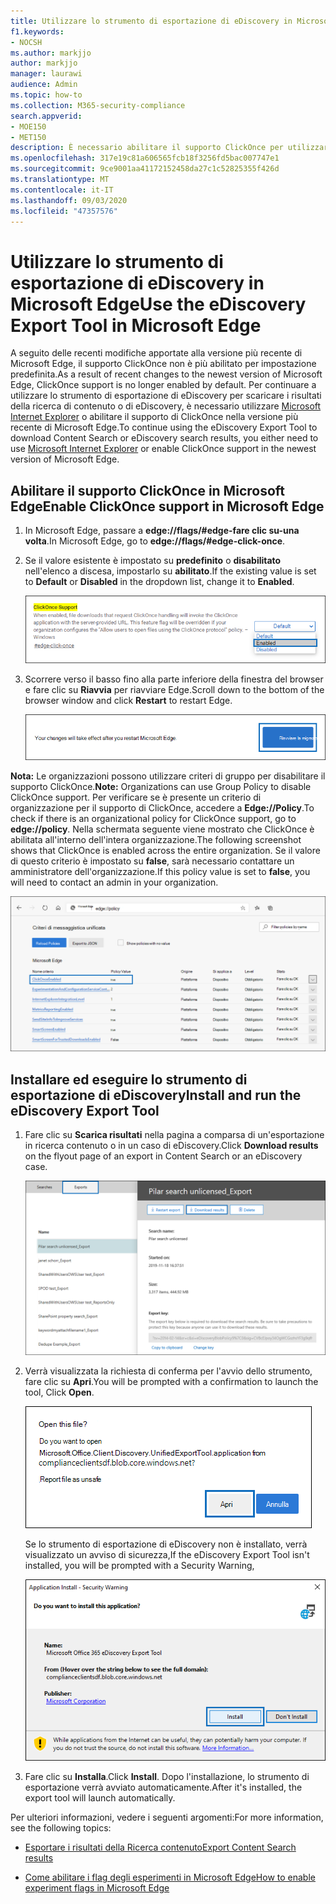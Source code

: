 ```yaml
---
title: Utilizzare lo strumento di esportazione di eDiscovery in Microsoft Edge
f1.keywords:
- NOCSH
ms.author: markjjo
author: markjjo
manager: laurawi
audience: Admin
ms.topic: how-to
ms.collection: M365-security-compliance
search.appverid:
- MOE150
- MET150
description: È necessario abilitare il supporto ClickOnce per utilizzare la versione più recente di Microsoft Edge per scaricare i risultati della ricerca dalla ricerca di contenuto e eDiscovery nel centro sicurezza e conformità.
ms.openlocfilehash: 317e19c81a606565fcb18f3256fd5bac007747e1
ms.sourcegitcommit: 9ce9001aa41172152458da27c1c52825355f426d
ms.translationtype: MT
ms.contentlocale: it-IT
ms.lasthandoff: 09/03/2020
ms.locfileid: "47357576"
---
```

# <a name="use-the-ediscovery-export-tool-in-microsoft-edge"></a><span data-ttu-id="89b05-103">Utilizzare lo strumento di esportazione di eDiscovery in Microsoft Edge</span><span class="sxs-lookup"><span data-stu-id="89b05-103">Use the eDiscovery Export Tool in Microsoft Edge</span></span>

<span data-ttu-id="89b05-104">A seguito delle recenti modifiche apportate alla versione più recente di Microsoft Edge, il supporto ClickOnce non è più abilitato per impostazione predefinita.</span><span class="sxs-lookup"><span data-stu-id="89b05-104">As a result of recent changes to the newest version of Microsoft Edge, ClickOnce support is no longer enabled by default.</span></span> <span data-ttu-id="89b05-105">Per continuare a utilizzare lo strumento di esportazione di eDiscovery per scaricare i risultati della ricerca di contenuto o di eDiscovery, è necessario utilizzare [Microsoft Internet Explorer](https://support.microsoft.com/help/17621/internet-explorer-downloads) o abilitare il supporto di ClickOnce nella versione più recente di Microsoft Edge.</span><span class="sxs-lookup"><span data-stu-id="89b05-105">To continue using the eDiscovery Export Tool to download Content Search or eDiscovery search results, you either need to use [Microsoft Internet Explorer](https://support.microsoft.com/help/17621/internet-explorer-downloads) or enable ClickOnce support in the newest version of Microsoft Edge.</span></span>

## <a name="enable-clickonce-support-in-microsoft-edge"></a><span data-ttu-id="89b05-106">Abilitare il supporto ClickOnce in Microsoft Edge</span><span class="sxs-lookup"><span data-stu-id="89b05-106">Enable ClickOnce support in Microsoft Edge</span></span>

1. <span data-ttu-id="89b05-107">In Microsoft Edge, passare a **edge://flags/#edge-fare clic su-una volta**.</span><span class="sxs-lookup"><span data-stu-id="89b05-107">In Microsoft Edge, go to **edge://flags/#edge-click-once**.</span></span>

2. <span data-ttu-id="89b05-108">Se il valore esistente è impostato su **predefinito** o **disabilitato** nell'elenco a discesa, impostarlo su **abilitato**.</span><span class="sxs-lookup"><span data-stu-id="89b05-108">If the existing value is set to **Default** or **Disabled** in the dropdown list, change it to **Enabled**.</span></span>

   ![Seleziona attivato dall'elenco a discesa](../media/ClickOnceimage1.png)

3. <span data-ttu-id="89b05-110">Scorrere verso il basso fino alla parte inferiore della finestra del browser e fare clic su **Riavvia** per riavviare Edge.</span><span class="sxs-lookup"><span data-stu-id="89b05-110">Scroll down to the bottom of the browser window and click **Restart** to restart Edge.</span></span>

   ![Fare clic su Riavvia](../media/ClickOnceimage2.png)

<span data-ttu-id="89b05-112">**Nota:** Le organizzazioni possono utilizzare criteri di gruppo per disabilitare il supporto ClickOnce.</span><span class="sxs-lookup"><span data-stu-id="89b05-112">**Note:** Organizations can use Group Policy to disable ClickOnce support.</span></span> <span data-ttu-id="89b05-113">Per verificare se è presente un criterio di organizzazione per il supporto di ClickOnce, accedere a **Edge://Policy**.</span><span class="sxs-lookup"><span data-stu-id="89b05-113">To check if there is an organizational policy for ClickOnce support, go to **edge://policy**.</span></span> <span data-ttu-id="89b05-114">Nella schermata seguente viene mostrato che ClickOnce è abilitata all'interno dell'intera organizzazione.</span><span class="sxs-lookup"><span data-stu-id="89b05-114">The following screenshot shows that ClickOnce is enabled across the entire organization.</span></span> <span data-ttu-id="89b05-115">Se il valore di questo criterio è impostato su **false**, sarà necessario contattare un amministratore dell'organizzazione.</span><span class="sxs-lookup"><span data-stu-id="89b05-115">If this policy value is set to **false**, you will need to contact an admin in your organization.</span></span>

![Elenco dei criteri dell'organizzazione perimetrale](../media/ClickOnceimage3.png)

## <a name="install-and-run-the-ediscovery-export-tool"></a><span data-ttu-id="89b05-117">Installare ed eseguire lo strumento di esportazione di eDiscovery</span><span class="sxs-lookup"><span data-stu-id="89b05-117">Install and run the eDiscovery Export Tool</span></span>

1. <span data-ttu-id="89b05-118">Fare clic su **Scarica risultati** nella pagina a comparsa di un'esportazione in ricerca contenuto o in un caso di eDiscovery.</span><span class="sxs-lookup"><span data-stu-id="89b05-118">Click **Download results** on the flyout page of an export in Content Search or an eDiscovery case.</span></span>

   ![Fare clic su Scarica risultati nella pagina a comparsa per scaricare i risultati della ricerca](../media/ClickOnceExport1.png)

2. <span data-ttu-id="89b05-120">Verrà visualizzata la richiesta di conferma per l'avvio dello strumento, fare clic su **Apri**.</span><span class="sxs-lookup"><span data-stu-id="89b05-120">You will be prompted with a confirmation to launch the tool, Click **Open**.</span></span>

   ![Fare clic su Apri per avviare lo strumento di esportazione di eDiscovery](../media/ClickOnceimage4.png)

   <span data-ttu-id="89b05-122">Se lo strumento di esportazione di eDiscovery non è installato, verrà visualizzato un avviso di sicurezza,</span><span class="sxs-lookup"><span data-stu-id="89b05-122">If the eDiscovery Export Tool isn't installed, you will be prompted with a Security Warning,</span></span> 

   ![Fare clic su Installa per installare lo strumento di esportazione di eDiscovery](../media/ClickOnceimage5.png)

3. <span data-ttu-id="89b05-124">Fare clic su **Installa**.</span><span class="sxs-lookup"><span data-stu-id="89b05-124">Click **Install**.</span></span> <span data-ttu-id="89b05-125">Dopo l'installazione, lo strumento di esportazione verrà avviato automaticamente.</span><span class="sxs-lookup"><span data-stu-id="89b05-125">After it's installed, the export tool will launch automatically.</span></span>

<span data-ttu-id="89b05-126">Per ulteriori informazioni, vedere i seguenti argomenti:</span><span class="sxs-lookup"><span data-stu-id="89b05-126">For more information, see the following topics:</span></span>

- [<span data-ttu-id="89b05-127">Esportare i risultati della Ricerca contenuto</span><span class="sxs-lookup"><span data-stu-id="89b05-127">Export Content Search results</span></span>](export-search-results.md)

- [<span data-ttu-id="89b05-128">Come abilitare i flag degli esperimenti in Microsoft Edge</span><span class="sxs-lookup"><span data-stu-id="89b05-128">How to enable experiment flags in Microsoft Edge</span></span>](https://microsoftedgesupport.microsoft.com/hc/articles/360034075294-How-to-enable-experiment-flags-in-Microsoft-Edge-Insider-channels)
